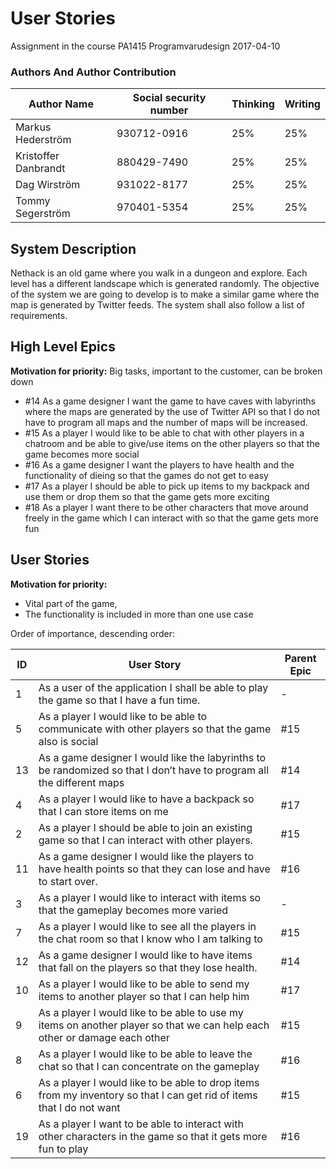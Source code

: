 # User Stories

Assignment in the course PA1415 Programvarudesign
2017-04-10

### Authors And Author Contribution

| Author Name	          | Social security number	| Thinking	 | Writing	|
| -------------         |------------------------	| ---------- |--------- |
|Markus Hederström      | 930712-0916 		        |   25% 	   |	     25%|
|Kristoffer Danbrandt   | 880429-7490      		    |   25% 	   |		   25%|
|Dag Wirström           | 931022-8177      		    |   25% 	   |		   25%|
|Tommy Segerström       | 970401-5354      		    |   25% 	   |		   25%|

## System Description
Nethack is an old game where you walk in a dungeon and explore. Each level has a different landscape which is generated randomly. The objective of the system we are going to develop is to make a similar game where the map is generated by Twitter feeds. The system shall also follow a list of requirements.

## High Level Epics
**Motivation for priority:** Big tasks, important to the customer, can be broken down

* #14 As a game designer I want the game to have caves with labyrinths where the maps are generated by the use of Twitter API so that I do not have to program all maps and the number of maps will be increased.
* #15 As a player I would like to be able to chat with other players in a chatroom and be able to give/use items on the other players so that the game becomes more social
* #16 As a game designer I want the players to have health and the functionality of dieing so that the games do not get to easy
* #17 As a player I should be able to pick up items to my backpack and use them or drop them so that the game gets more exciting
* #18 As a player I want there to be other characters that move around freely in the game which I can interact with so that the game gets more fun

## User Stories
**Motivation for priority:**
* Vital part of the game,
* The functionality is included in more than one use case

Order of importance, descending order:

|ID	          | User Story	                                                                                                                   | Parent Epic   |
| ------------|--------------------------------------------------------------------------------------------------------------------------------|---------------|
|     1       | As a user of the application I shall be able to play the game so that I have a fun time.                                       |    -          |
|     5       | As a player I would like to be able to communicate with other players so that the game also is social                          |    #15        |
|     13      | As a game designer I would like the labyrinths to be randomized so that I don’t have to program all the different maps         |    #14        |
|     4       | As a player I would like to have a backpack so that I can store items on me                                                    |    #17        |
|     2       | As a player I should be able to join an existing game so that I can interact with other players.                               |    #15        |
|     11      | As a game designer I would like the players to have health points so that they can lose and have to start over.                |    #16        |
|     3       | As a player I would like to interact with items so that the gameplay becomes more varied                                       |    -          |
|     7       | As a player I would like to see all the players in the chat room so that I know who I am talking to                            |    #15        |
|     12      | As a game designer I would like to have items that fall on the players so that they lose health.                               |    #14        |
|     10      | As a player I would like to be able to send my items to another player so that I can help him                                  |    #17        |
|     9       | As a player I would like to be able to use my items on another player so that we can help each other or damage each other      |    #15        |
|     8       | As a player I would like to be able to leave the chat so that I can concentrate on the gameplay                                |    #16        |
|     6       | As a player I would like to be able to drop items from my inventory so that I can get rid of items that I do not want          |    #15        |
|     19      | As a player I want to be able to interact with other characters in the game so that it gets more fun to play                   |    #16        |
